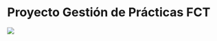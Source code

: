 <h1>Proyecto Gestión de Prácticas FCT </h1>

![](https://github.com/MiguelCast16/Proyecto-1-DAW-Miguel/blob/master/Captura%201.png)
